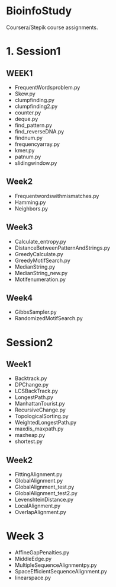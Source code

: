 # BioinfoStudy

Coursera/Stepik course assignments.

# 1. Session1 
## WEEK1
- FrequentWordsproblem.py
- Skew.py
- clumpfinding.py
- clumpfinding2.py
- counter.py
- deque.py
- find_pattern.py
- find_reverseDNA.py
- findnum.py
- frequencyarray.py
- kmer.py
- patnum.py
- slidingwindow.py

## Week2
- Frequentwordswithmismatches.py
- Hamming.py
- Neighbors.py

## Week3
- Calculate_entropy.py
- DistanceBetweenPatternAndStrings.py
- GreedyCalculate.py
- GreedyMotifSearch.py
- MedianString.py
- MedianString_new.py
- Motifenumeration.py

## Week4
- GibbsSampler.py
- RandomizedMotifSearch.py

# Session2
## Week1
- Backtrack.py
- DPChange.py
- LCSBackTrack.py
- LongestPath.py
- ManhattanTourist.py
- RecursiveChange.py
- TopologicalSorting.py
- WeightedLongestPath.py
- maxdis_maxpath.py
- maxheap.py
- shortest.py

## Week2
- FittingAlignment.py
- GlobalAlignment.py
- GlobalAlignment_test.py
- GlobalAlignment_test2.py
- LevenshteinDistance.py
- LocalAlignment.py
- OverlapAlignment.py

# Week 3
- AffineGapPenalties.py
- MiddleEdge.py
- MultipleSequenceAlignmentpy.py
- SpaceEfficientSequenceAlignment.py
- linearspace.py
